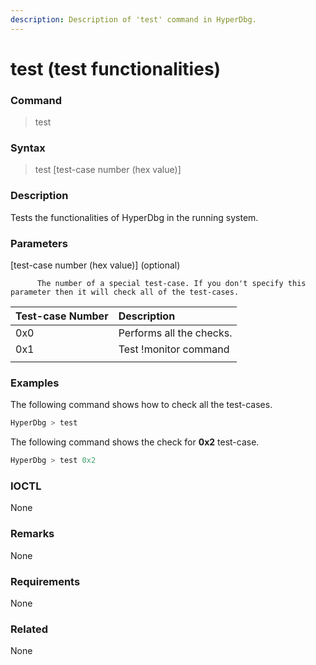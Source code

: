 ```yaml
---
description: Description of 'test' command in HyperDbg.
---
```


# test \(test functionalities\)

### Command

> test

### Syntax

> test \[test-case number \(hex value\)\]

### Description

Tests the functionalities of HyperDbg in the running system.

### Parameters

\[test-case number \(hex value\)\] \(optional\)

          The number of a special test-case. If you don't specify this parameter then it will check all of the test-cases.

| Test-case Number | Description |
| :--- | :--- |
| 0x0 | Performs all the checks. |
| 0x1 | Test !monitor command |
|  |  |

### Examples

The following command shows how to check all the test-cases.

```cpp
HyperDbg > test
```

The following command shows the check for **0x2** test-case.

```c
HyperDbg > test 0x2
```

### IOCTL

None

### **Remarks**

None

### Requirements

None

### Related

None


